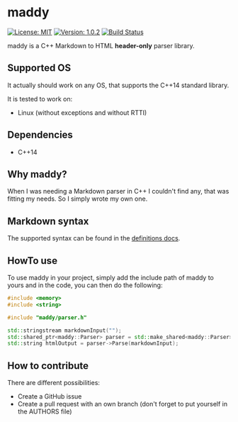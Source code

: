 # maddy

[![License: MIT](https://img.shields.io/badge/License-MIT-yellow.svg)](https://opensource.org/licenses/MIT)
[![Version: 1.0.2](https://img.shields.io/badge/Version-1.0.2-brightgreen.svg)](https://semver.org/)
[![Build Status](https://travis-ci.org/progsource/maddy.svg?branch=master)](https://travis-ci.org/progsource/maddy)

maddy is a C++ Markdown to HTML **header-only** parser library.

## Supported OS

It actually should work on any OS, that supports the C++14 standard library.

It is tested to work on:

* Linux (without exceptions and without RTTI)

## Dependencies

* C++14

## Why maddy?

When I was needing a Markdown parser in C++ I couldn't find any, that was
fitting my needs. So I simply wrote my own one.

## Markdown syntax

The supported syntax can be found in the [definitions docs](docs/definitions.md).

## HowTo use

To use maddy in your project, simply add the include path of maddy to yours
and in the code, you can then do the following:

```c++
#include <memory>
#include <string>

#include "maddy/parser.h"

std::stringstream markdownInput("");
std::shared_ptr<maddy::Parser> parser = std::make_shared<maddy::Parser>();
std::string htmlOutput = parser->Parse(markdownInput);
```

## How to contribute

There are different possibilities:

* Create a GitHub issue
* Create a pull request with an own branch (don't forget to put yourself in the
  AUTHORS file)
